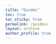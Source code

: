 ```yaml
---
title: "Guides"
toc: true
toc_sticky: true
permalink: /guides/
layout: archive
author_profile: true
---
```

